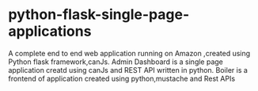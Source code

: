 # python-flask-single-page-applications
A complete end to end web application running on Amazon ,created using Python flask framework,canJs. Admin Dashboard is a single page application creatd using canJs and REST API written in python. Boiler is a frontend of application created using python,mustache and Rest APIs
